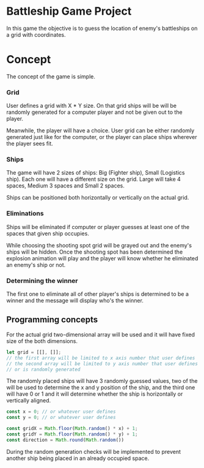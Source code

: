 # Battleship Game Project

In this game the objective is to guess the location of enemy's battleships on a grid with coordinates.

# Concept

The concept of the game is simple.

### Grid

User defines a grid with X * Y size. On that grid ships will be will be randomly generated for a computer player and not be given out to the player.

Meanwhile, the player will have a choice. User grid can be either randomly generated just like for the computer, or the player can place ships wherever the player sees fit.

### Ships

The game will have 2 sizes of ships: Big (Fighter ship), Small (Logistics ship). Each one will have a different size on the grid. Large will take 4 spaces, Medium 3 spaces and Small 2 spaces.

Ships can be positioned both horizontally or vertically on the actual grid.

### Eliminations

Ships will be eliminated if computer or player guesses at least one of the spaces that given ship occupies.

While choosing the shooting spot grid will be grayed out and the enemy's ships will be hidden. Once the shooting spot has been determined the explosion animation will play and the player will know whether he eliminated an enemy's ship or not.

### Determining the winner

The first one to eliminate all of other player's ships is determined to be a winner and the message will display who's the winner.

## Programming concepts

For the actual grid two-dimensional array will be used and it will have fixed size of the both dimensions.

```javascript
let grid = [[], []]; 
// the first array will be limited to x axis number that user defines
// the second array will be limited to y axis number that user defines
// or is randomly generated
```

The randomly placed ships will have 3 randomly guessed values,
two of the will be used to determine the x and y position of the ship, and the third one will have 0 or 1 and it will determine whether the ship is horizontally or vertically aligned.

```javascript
const x = 0; // or whatever user defines
const y = 0; // or whatever user defines

const gridX = Math.floor(Math.random() * x) + 1;
const gridY = Math.floor(Math.random() * y) + 1;
const direction = Math.round(Math.random())
```

During the random generation checks will be implemented to prevent another ship being placed in an already occupied space.